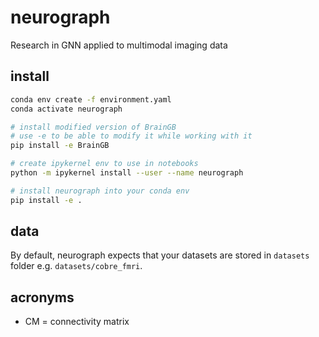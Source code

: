 # neurograph

Research in GNN applied to multimodal imaging data

## install
```bash
conda env create -f environment.yaml 
conda activate neurograph

# install modified version of BrainGB
# use -e to be able to modify it while working with it
pip install -e BrainGB

# create ipykernel env to use in notebooks
python -m ipykernel install --user --name neurograph 

# install neurograph into your conda env
pip install -e .
```

## data
By default, neurograph expects that your datasets are stored in `datasets` folder e.g. `datasets/cobre_fmri`.

## acronyms
* CM = connectivity matrix
